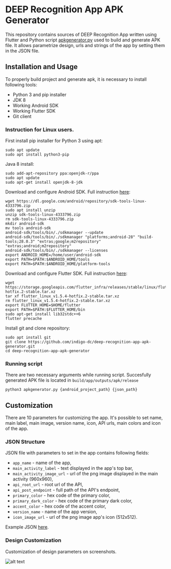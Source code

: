 # DEEP Recognition App APK Generator
This repository contains sources of DEEP Recognition App written using Flutter and Python script [apkgenerator.py](apkgenerator.py) used to build and generate APK file. It allows parametrize design, urls and strings of the app by setting them in the JSON file.

## Installation and Usage
To properly build project and generate apk, it is necessary to install following tools:

* Python 3 and pip installer
* JDK 8
* Working Android SDK
* Working Flutter SDK
* Git client

### Instruction for Linux users.
First install pip installer for Python 3 using apt:

```
sudo apt update
sudo apt install python3-pip
```

Java 8 install:

```
sudo add-apt-repository ppa:openjdk-r/ppa
sudo apt update
sudo apt-get install openjdk-8-jdk
```

Download and configure Android SDK. Full instruction [here](https://github.com/codepath/android_guides/wiki/Installing-Android-SDK-Tools#installing-the-android-sdk-manual-way):

```
wget https://dl.google.com/android/repository/sdk-tools-linux-4333796.zip
sudo apt install unzip
unzip sdk-tools-linux-4333796.zip
rm sdk-tools-linux-4333796.zip
mkdir android-sdk
mv tools android-sdk
android-sdk/tools/bin/./sdkmanager --update
android-sdk/tools/bin/./sdkmanager "platforms;android-28" "build-tools;28.0.3" "extras;google;m2repository" "extras;android;m2repository"
android-sdk/tools/bin/./sdkmanager --licenses
export ANDROID_HOME=/home/user/android-sdk
export PATH=$PATH:$ANDROID_HOME/tools 
export PATH=$PATH:$ANDROID_HOME/platform-tools
```
Download and configure Flutter SDK. Full instruction [here](https://flutter.dev/docs/get-started/install):

```
wget https://storage.googleapis.com/flutter_infra/releases/stable/linux/flutter_linux_v1.5.4-hotfix.2-stable.tar.xz
tar xf flutter_linux_v1.5.4-hotfix.2-stable.tar.xz
rm flutter_linux_v1.5.4-hotfix.2-stable.tar.xz
export FLUTTER_HOME=$HOME/flutter
export PATH=$PATH:$FLUTTER_HOME/bin
sudo apt-get install lib32stdc++6
flutter precache
```

Install git and clone repository:

```
sudo apt install git
git clone https://github.com/indigo-dc/deep-recognition-app-apk-generator.git
cd deep-recognition-app-apk-generator
```
### Running script
There are two necessary arguments while running script. Succesfully generated APK file is located in `build/app/outputs/apk/release`

```
python3 apkgenerator.py {android_project_path} {json_path}
```

## Customization
There are 10 parameters for customizing the app. It's possible to set name, main label, main image, version name, icon, API urls, main colors and icon of the app. 

### JSON Structure
JSON file with parameters to set in the app contains following fields:

* `app_name` - name of the app,
* `main_activity_label` - text displayed in the app's top bar,
* `main_activity_image_url` - url of the png image displayed in the main activity (960x960),
* `api_root_url` - root url of the API,
* `api_post_endpoint` - full path of the API's endpoint,
* `primary_color` - hex code of the primary color,
* `primary_dark_color` - hex code of the primary dark color,
* `accent_color` - hex code of the accent color,
* `version_name` - name of the app version,
* `icon_image_url` - url of the png image app's icon (512x512).

Example JSON [here](example_test.json).

### Design Customization
Customization of design parameters on screenshots.

![alt text](https://box.psnc.pl/f/c03786a80e/?raw=1)